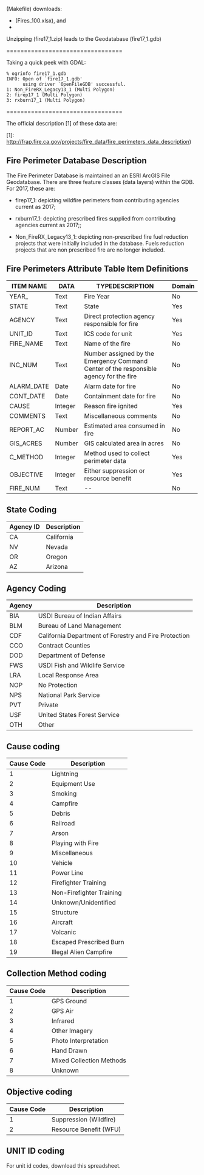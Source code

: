 (Makefile) downloads:
* (Fires_100.xlsx), and
* [](fire17_1.zip)

Unzipping (fire17_1.zip) leads to the Geodatabase (fire17_1.gdb)

=================================

Taking a quick peek with GDAL:

```
% ogrinfo fire17_1.gdb
INFO: Open of `fire17_1.gdb'
      using driver `OpenFileGDB' successful.
1: Non_FireRX_Legacy13_1 (Multi Polygon)
2: firep17_1 (Multi Polygon)
3: rxburn17_1 (Multi Polygon)
```

=================================

The official description [1] of these data
are:

[1]: http://frap.fire.ca.gov/projects/fire_data/fire_perimeters_data_description)


## Fire Perimeter Database Description

The Fire Perimeter Database is maintained an an ESRI ArcGIS File Geodatabase. There are three feature classes (data layers) within the GDB. For 2017, these are:

* firep17_1: depicting wildfire perimeters from contributing agencies current as 2017;

* rxburn17_1: depicting prescribed fires supplied from contributing agencies current as 2017;;

* Non_FireRX_Legacy13_1: depicting non-prescribed fire fuel reduction projects that were initially included in the database. Fuels reduction projects that are non prescribed fire are no longer included.

## Fire Perimeters Attribute Table Item Definitions

|ITEM NAME |DATA |TYPEDESCRIPTION |Domain |
|--------- |---- |--------------- |------ |
|YEAR_ | Text | Fire Year | No |
|STATE | Text | State | Yes |
|AGENCY | Text | Direct protection agency responsible for fire | Yes |
|UNIT_ID | Text	 | ICS code for unit | Yes |
|FIRE_NAME | Text | Name of the fire | No |
|INC_NUM | Text | Number assigned by the Emergency Command Center of the responsible agency for the fire | No |
|ALARM_DATE | Date | Alarm date for fire | No |
|CONT_DATE | Date | Containment date for fire | No |
|CAUSE | Integer | Reason fire ignited | Yes |
|COMMENTS | Text | Miscellaneous comments | No |
|REPORT_AC | Number | Estimated area consumed in fire | No |
|GIS_ACRES | Number | GIS calculated area in acres | No |
|C_METHOD | Integer | Method used to collect perimeter data | Yes |
|OBJECTIVE | Integer | Either suppression or resource benefit | Yes |
|FIRE_NUM | Text | -- | No |

## State Coding

|Agency ID | Description |
|--------- |------------ |
|CA | California |
|NV | Nevada |
|OR | Oregon |
|AZ | Arizona |

## Agency Coding

|Agency |Description |
|------ |----------- |
|BIA | USDI Bureau of Indian Affairs|
|BLM | Bureau of Land Management|
|CDF | California Department of Forestry and Fire Protection|
|CCO | Contract Counties|
|DOD | Department of Defense|
|FWS | USDI Fish and Wildlife Service|
|LRA | Local Response Area|
|NOP | No Protection|
|NPS | National Park Service|
|PVT | Private|
|USF | United States Forest Service|
|OTH | Other|

## Cause coding

|Cause Code |Description |
|---------- |----------- |
|1 | Lightning|
|2 | Equipment Use|
|3 | Smoking|
|4 | Campfire|
|5 | Debris|
|6 | Railroad|
|7 | Arson|
|8 | Playing with Fire|
|9 | Miscellaneous|
|10 | Vehicle|
|11 | Power Line|
|12 | Firefighter Training|
|13 | Non-Firefighter Training|
|14 | Unknown/Unidentified|
|15 | Structure|
|16 | Aircraft|
|17 | Volcanic|
|18 | Escaped Prescribed Burn|
|19 | Illegal Alien Campfire|

## Collection Method coding

|Cause Code |Description |
|---------- |----------- |
|1 | GPS Ground|
|2 | GPS Air|
|3 | Infrared|
|4 | Other Imagery|
|5 | Photo Interpretation|
|6 | Hand Drawn|
|7 | Mixed Collection Methods|
|8 | Unknown|

## Objective coding

|Cause Code |Description |
|---------- |----------- |
|1 | Suppression (Wildfire)|
|2 | Resource Benefit (WFU)|

## UNIT ID coding

For unit id codes, download this spreadsheet.

